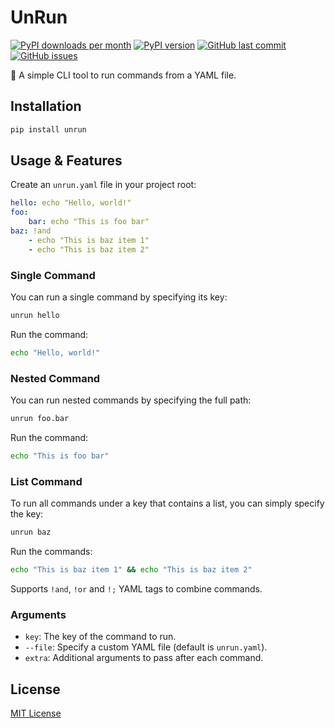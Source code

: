 # UnRun

[![PyPI downloads per month](https://img.shields.io/pypi/dm/unrun.svg?color=BD976A)](https://pypi.org/project/unrun/)
[![PyPI version](https://img.shields.io/pypi/v/unrun.svg?color=blue)](https://pypi.org/project/unrun/)
[![GitHub last commit](https://img.shields.io/github/last-commit/howcasperwhat/unrun.svg?color=red)](https://github.com/howcasperwhat/unrun/commits/main)
[![GitHub issues](https://img.shields.io/github/issues/howcasperwhat/unrun.svg?color=63ba83)](https://github.com/howcasperwhat/unrun/issues)

🚀 A simple CLI tool to run commands from a YAML file.

## Installation

```bash
pip install unrun
```

## Usage & Features

Create an `unrun.yaml` file in your project root:

```yaml
hello: echo "Hello, world!"
foo:
    bar: echo "This is foo bar"
baz: !and
    - echo "This is baz item 1"
    - echo "This is baz item 2"
```

### Single Command

You can run a single command by specifying its key:

```bash
unrun hello
```

Run the command:

```bash
echo "Hello, world!"
```

### Nested Command
You can run nested commands by specifying the full path:

```bash
unrun foo.bar
```

Run the command:

```bash
echo "This is foo bar"
```

### List Command
To run all commands under a key that contains a list, you can simply specify the key:

```bash
unrun baz
```

Run the commands:

```bash
echo "This is baz item 1" && echo "This is baz item 2"
```

Supports `!and`, `!or` and `!;` YAML tags to combine commands.

### Arguments

- `key`: The key of the command to run.
- `--file`: Specify a custom YAML file (default is `unrun.yaml`).
- `extra`: Additional arguments to pass after each command.

## License

[MIT License](https://github.com/howcasperwhat/unrun/blob/main/LICENSE)